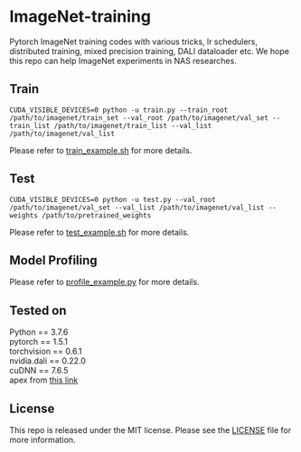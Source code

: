 # ImageNet-training

Pytorch ImageNet training codes with various tricks, lr schedulers, distributed training, mixed precision training, DALI dataloader etc. We hope this repo can help ImageNet experiments in NAS researches.

## Train
```
CUDA_VISIBLE_DEVICES=0 python -u train.py --train_root /path/to/imagenet/train_set --val_root /path/to/imagenet/val_set --train_list /path/to/imagenet/train_list --val_list /path/to/imagenet/val_list
```

Please refer to [train_example.sh](https://github.com/AberHu/ImageNet-training/blob/master/train_example.sh) for more details.

## Test
```
CUDA_VISIBLE_DEVICES=0 python -u test.py --val_root /path/to/imagenet/val_set --val_list /path/to/imagenet/val_list --weights /path/to/pretrained_weights
```

Please refer to [test_example.sh](https://github.com/AberHu/ImageNet-training/blob/master/test_example.sh) for more details.

## Model Profiling
Please refer to [profile_example.py](https://github.com/AberHu/ImageNet-training/blob/master/profile_example.py) for more details.

## Tested on
Python == 3.7.6 <br>
pytorch == 1.5.1 <br>
torchvision == 0.6.1 <br>
nvidia.dali == 0.22.0 <br>
cuDNN == 7.6.5 <br>
apex from [this link](https://github.com/NVIDIA/apex.git)

## License
This repo is released under the MIT license. Please see the [LICENSE](https://github.com/AberHu/ImageNet-training/blob/master/LICENSE) file for more information.
